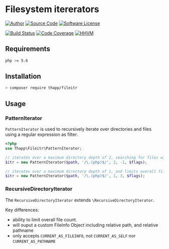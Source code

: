 # Filesystem itererators

[![Author](http://img.shields.io/badge/author-iwyg-blue.svg?style=flat-square)](https://github.com/iwyg)
[![Source Code](http://img.shields.io/badge/source-thapp/fileitr-blue.svg?style=flat-square)](https://github.com/iwyg/fileitr/tree/master)
[![Software License](https://img.shields.io/badge/license-MIT-brightgreen.svg?style=flat-square)](https://github.com/iwyg/fileitr/blob/master/LICENSE.md)

[![Build Status](https://img.shields.io/travis/iwyg/fileitr/master.svg?style=flat-square)](https://travis-ci.org/iwyg/fileitr)
[![Code Coverage](https://img.shields.io/coveralls/iwyg/fileitr/master.svg?style=flat-square)](https://coveralls.io/r/iwyg/fileitr)
[![HHVM](https://img.shields.io/hhvm/thapp/fileitr/dev-master.svg?style=flat-square)](http://hhvm.h4cc.de/package/thapp/fileitr)

## Requirements

```bash
php >= 5.6
```

## Installation
```bash
> composer require thapp/fileitr
```


## Usage

### PatternIterator

`PatternIterator` is used to recursively iterate over directories and files using
a regular expression as filter.

```php
<?php
use Thapp\Fileitr\PatternIterator;

// iterates over a maximum directory depth of 2, searching for files with a '.php' suffix
$itr = new PatternIterator($path, '/\.(php)$/', 2, -1, $flags);

// iterates over a maximum directory depth of 1, and limits overall files to 3.
$itr = new PatternIterator($path, '/\.(php)$/', 1, 3, $flags);
```

### RecursiveDirectoryIterator

The `RecursiveDirectoryIterator` extends `\RecursiveDirectoryIterator`.

Key differences:

- ability to limit overall file count. 
- will ouput a custom FileInfo Object including relative path, and relative pathname 
- only accepts `CURRENT_AS_FILEINFO`, not `CURRENT_AS_SELF` nor `CURRENT_AS_PATHNAME`
